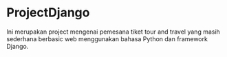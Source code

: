 # ProjectDjango
Ini merupakan project mengenai pemesana tiket tour and travel yang masih sederhana berbasic web menggunakan bahasa Python dan framework Django.
